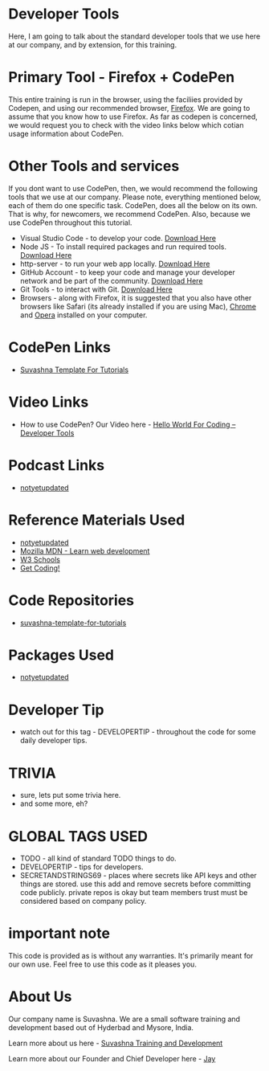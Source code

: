 # Developer Tools

Here, I am going to talk about the standard developer tools that we use here at our company, and by extension, for this training. 

# Primary Tool - Firefox + CodePen

This entire training is run in the browser, using the faciliies provided by Codepen, and using our recommended browser, [Firefox](https://www.mozilla.org/en-US/firefox/new/). We are going to assume that you know how to use Firefox. As far as codepen is concerned, we would request you to check with the video links below which cotian usage information about CodePen.

# Other Tools and services

If you dont want to use CodePen, then, we would recommend the following tools that we use at our company. Please note, everything mentioned below, each of them do one specific task. CodePen, does all the below on its own. That is why, for newcomers, we recommend CodePen. Also, because we use CodePen throughout this tutorial.

* Visual Studio Code - to develop your code. [Download Here](https://code.visualstudio.com)
* Node JS - To install required packages and run required tools. [Download Here](https://nodejs.org/en/)
* http-server - to run your web app locally. [Download Here](https://www.npmjs.com/package/http-server)
* GitHub Account - to keep your code and manage your developer network and be part of the community. [Download Here](https://github.com)
* Git Tools - to interact with Git. [Download Here](https://git-scm.com/downloads)
* Browsers - along with Firefox, it is suggested that you also have other browsers like Safari (its already installed if you are using Mac), [Chrome](https://www.google.com/chrome/index.html) and [Opera](https://www.opera.com) installed on your computer.

# CodePen Links

* [Suvashna Template For Tutorials](https://codepen.io/jay-pancodu/pen/0b48cdb3344a9ff399969589eef2c86d)

# Video Links

* How to use CodePen? Our Video here - [Hello World For Coding – Developer Tools](https://youtu.be/icW_Qv0xyTc)

# Podcast Links

* [notyetupdated](Link)

# Reference Materials Used 

* [notyetupdated](Link)
* [Mozilla MDN - Learn web development](https://developer.mozilla.org/en-US/docs/Learn)
* [W3 Schools](https://www.w3schools.com)
* [Get Coding!](https://getcodingkids.com/missions/)

# Code Repositories

* [suvashna-template-for-tutorials](https://github.com/Suvashna-Training-and-Development/Tutorials/tree/master/WebCode/suvashna-template-for-tutorials)

# Packages Used 

* [notyetupdated](Link)

# Developer Tip 

* watch out for this tag - DEVELOPERTIP - throughout the code for some daily developer tips.

# TRIVIA 

* sure, lets put some trivia here.
* and some more, eh?

# GLOBAL TAGS USED

* TODO - all kind of standard TODO things to do. 
* DEVELOPERTIP - tips for developers.
* SECRETANDSTRINGS69 - places where secrets like API keys and other things are stored. use this add and remove secrets before committing code publicly. private repos is okay but team members trust must be considered based on company policy. 

# important note 

This code is provided as is without any warranties. It's primarily meant for our own use. Feel free to use this code as it pleases you.

# About Us

Our company name is Suvashna. We are a small software training and development based out of Hyderbad and Mysore, India. 

Learn more about us here - [Suvashna Training and Development](https://suvashna.com)

Learn more about our Founder and Chief Developer here - [Jay](http://thechalakas.com)